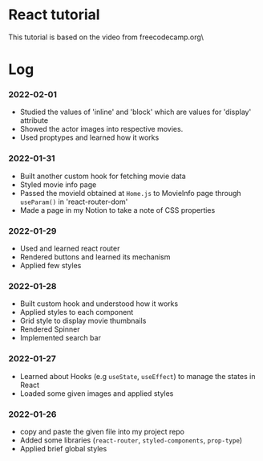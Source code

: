 # React tutorial

This tutorial is based on the video from freecodecamp.org\

# Log

### 2022-02-01
- Studied the values of 'inline' and 'block' which are values for 'display' attribute
- Showed the actor images into respective movies.
- Used proptypes and learned how it works

### 2022-01-31
- Built another custom hook for fetching movie data
- Styled movie info page
- Passed the movieId obtained at `Home.js` to MovieInfo page through `useParam()` in 'react-router-dom'
- Made a page in my Notion to take a note of CSS properties

### 2022-01-29
- Used and learned react router
- Rendered buttons and learned its mechanism
- Applied few styles

### 2022-01-28
- Built custom hook and understood how it works
- Applied styles to each component
- Grid style to display movie thumbnails
- Rendered Spinner
- Implemented search bar

### 2022-01-27
- Learned about Hooks (e.g `useState`, `useEffect`) to manage the states in React
- Loaded some given images and applied styles

### 2022-01-26
- copy and paste the given file into my project repo
- Added some libraries (`react-router`, `styled-components`, `prop-type`)
- Applied brief global styles

